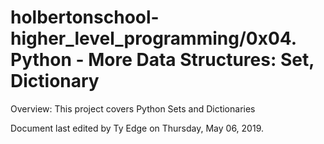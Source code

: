 # holbertonschool-higher_level_programming/0x04. Python - More Data Structures: Set, Dictionary


Overview: This project covers Python Sets and Dictionaries


Document last edited by Ty Edge on Thursday, May 06, 2019.
